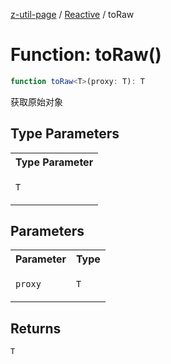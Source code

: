 [z-util-page](../../../README.md) / [Reactive](../README.md) / toRaw

# Function: toRaw()

```ts
function toRaw<T>(proxy: T): T
```

获取原始对象

## Type Parameters

<table>
<tr>
<th>Type Parameter</th>
</tr>
<tr>
<td>

`T`

</td>
</tr>
</table>

## Parameters

<table>
<tr>
<th>Parameter</th>
<th>Type</th>
</tr>
<tr>
<td>

`proxy`

</td>
<td>

`T`

</td>
</tr>
</table>

## Returns

`T`
